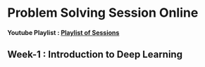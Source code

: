 # Problem Solving Session Online

#### Youtube Playlist : [Playlist of Sessions](https://www.youtube.com/watch?v=1ejXrCo-ofE&list=PLZ2ps__7DhBbIow7caI3k4JY4GbWh00k3)

## Week-1 : Introduction to Deep Learning
